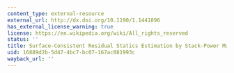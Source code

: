 ```yaml
---
content_type: external-resource
external_url: http://dx.doi.org/10.1190/1.1441896
has_external_license_warning: true
license: https://en.wikipedia.org/wiki/All_rights_reserved
status: ''
title: Surface-Consistent Residual Statics Estimation by Stack-Power Maximization
uid: 16889d2b-5d47-4bc7-bc07-167ac081993c
wayback_url: ''
---
```

